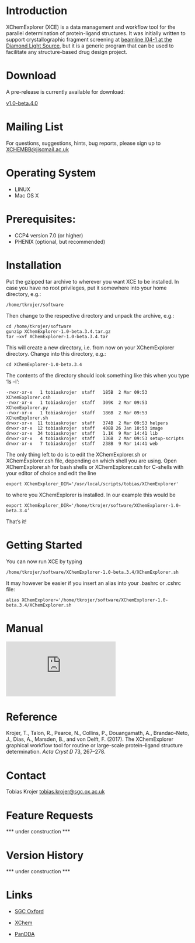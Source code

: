 # [](#header-1)Introduction

XChemExplorer (XCE) is a data management and workflow tool for the parallel determination of protein-ligand structures. It was initially written to support crystallographic fragment screening at [beamline I04-1 at the Diamond Light Source](http://www.diamond.ac.uk/Beamlines/Mx/Fragment-Screening.html), but it is a generic program that can be used to facilitate any structure-based drug design project.


# [](#header-1)Download
A pre-release is currently available for download:

[v1.0-beta.4.0](https://github.com/tkrojer/XChemExplorer/archive/v1.0-beta.4.0.tar.gz)



# [](#header-1)Mailing List

For questions, suggestions, hints, bug reports, please sign up to XCHEMBB@jiscmail.ac.uk


# [](#header-1)Operating System
* LINUX
* Mac OS X


# [](#header-1)Prerequisites:
* CCP4 version 7.0 (or higher)
* PHENIX (optional, but recommended)


# [](#header-1)Installation

Put the gzipped tar archive to wherever you want XCE to be installed. In case you have no root privileges, put it somewhere into your home directory, e.g.:

```
/home/tkrojer/software
```

Then change to the respective directory and unpack the archive, e.g.:

```shell
cd /home/tkrojer/software
gunzip XChemExplorer-1.0-beta.3.4.tar.gz
tar –xvf XChemExplorer-1.0-beta.3.4.tar
```

This will create a new directory, i.e. from now on your XChemExplorer directory. Change into this directory, e.g.:

```shell
cd XChemExplorer-1.0-beta.3.4
```

The contents of the directory should look something like this when you type ‘ls –l’:
```
-rwxr-xr-x   1 tobiaskrojer  staff   185B  2 Mar 09:53 XChemExplorer.csh
-rwxr-xr-x   1 tobiaskrojer  staff   309K  2 Mar 09:53 XChemExplorer.py
-rwxr-xr-x   1 tobiaskrojer  staff   186B  2 Mar 09:53 XChemExplorer.sh
drwxr-xr-x  11 tobiaskrojer  staff   374B  2 Mar 09:53 helpers
drwxr-xr-x  12 tobiaskrojer  staff   408B 26 Jan 10:53 image
drwxr-xr-x  34 tobiaskrojer  staff   1.1K  9 Mar 14:41 lib
drwxr-xr-x   4 tobiaskrojer  staff   136B  2 Mar 09:53 setup-scripts
drwxr-xr-x   7 tobiaskrojer  staff   238B  9 Mar 14:41 web
```

The only thing left to do is to edit the XChemExplorer.sh or XChemExplorer.csh file, depending on which shell you are using. Open XChemExplorer.sh for bash shells or XChemExplorer.csh for C-shells with your editor of choice and edit the line

```shell
export XChemExplorer_DIR='/usr/local/scripts/tobias/XChemExplorer'
```

to where you XChemExplorer is installed. In our example this would be 

```shell
export XChemExplorer_DIR='/home/tkrojer/software/XChemExplorer-1.0-beta.3.4’
```

That’s it! 




# Getting Started

You can now run XCE by typing

```shell
/home/tkrojer/software/XChemExplorer-1.0-beta.3.4/XChemExplorer.sh
```

It may however be easier if you insert an alias into your .bashrc or .cshrc file:

```shell
alias XChemExplorer='/home/tkrojer/software/XChemExplorer-1.0-beta.3.4/XChemExplorer.sh
```

# Manual

![TEST](https://github.com/tkrojer/XChemExplorer/blob/gh-pages/XCE_manual.pdf)

# Reference

Krojer, T., Talon, R., Pearce, N., Collins, P., Douangamath, A., Brandao-Neto, J., Dias, A., Marsden, B., and von Delft, F. (2017). The XChemExplorer graphical workflow tool for routine or large-scale protein–ligand structure determination. _Acta Cryst D_ 73, 267–278.


# Contact

Tobias Krojer
tobias.krojer@sgc.ox.ac.uk


# Feature Requests

*** under construction ***


# Version History

*** under construction ***



# Links

* [SGC Oxford](http://www.thesgc.org/scientists/groups/oxford)

* [XChem](http://www.diamond.ac.uk/Beamlines/Mx/Fragment-Screening.html)

* [PanDDA](https://pandda.bitbucket.io)
